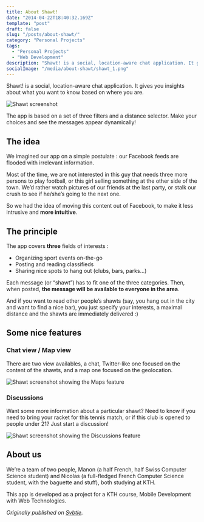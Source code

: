 ```yaml
---
title: About Shawt!
date: "2014-04-22T18:40:32.169Z"
template: "post"
draft: false
slug: "/posts/about-shawt/"
category: "Personal Projects"
tags:
  - "Personal Projects"
  - "Web Development"
description: "Shawt! is a social, location-aware chat application. It gives you insights about what you want to know based on where you are."
socialImage: "/media/about-shawt/shawt_1.png"
---
```


Shawt! is a social, location-aware chat application. It gives you insights about what you want to know based on where you are.

![Shawt screenshot](/media/about-shawt/shawt_1.png)

The app is based on a set of three filters and a distance selector. Make your choices and see the messages appear dynamically!

## The idea

We imagined our app on a simple postulate : our Facebook feeds are flooded with irrelevant information.

Most of the time, we are not interested in this guy that needs three more persons to play football, or this girl selling something at the other side of the town. We’d rather watch pictures of our friends at the last party, or stalk our crush to see if he/she’s going to the next one.

So we had the idea of moving this content out of Facebook, to make it less intrusive and **more intuitive**.

## The principle

The app covers **three** fields of interests :

- Organizing sport events on-the-go
- Posting and reading classifieds
- Sharing nice spots to hang out (clubs, bars, parks…)

Each message (or “shawt”) has to fit one of the three categories. Then, when posted, **the message will be available to everyone in the area**.

And if you want to read other people’s shawts (say, you hang out in the city and want to find a nice bar), you just specify your interests, a maximal distance and the shawts are immediately delivered :)

## Some nice features

### Chat view / Map view

There are two view availables, a chat, Twitter-like one focused on the content of the shawts, and a map one focused on the geolocation.

![Shawt screenshot showing the Maps feature](/media/about-shawt/shawt_2.png)

### Discussions

Want some more information about a particular shawt? Need to know if you need to bring your racket for this tennis match, or if this club is opened to people under 21? Just start a discussion!

![Shawt screenshot showing the Discussions feature](/media/about-shawt/shawt_3.png)

## About us

We’re a team of two people, Manon (a half French, half Swiss Computer Science student) and Nicolas (a full-fledged French Computer Science student, with the baguette and stuff), both studying at KTH.

This app is developed as a project for a KTH course, Mobile Development with Web Technologies.

_Originally published on [Svbtle](https://shawt.svbtle.com/about-shawt)._
